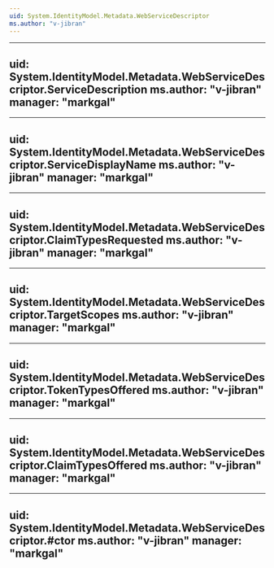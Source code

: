```yaml
---
uid: System.IdentityModel.Metadata.WebServiceDescriptor
ms.author: "v-jibran"
---
```


---
uid: System.IdentityModel.Metadata.WebServiceDescriptor.ServiceDescription
ms.author: "v-jibran"
manager: "markgal"
---

---
uid: System.IdentityModel.Metadata.WebServiceDescriptor.ServiceDisplayName
ms.author: "v-jibran"
manager: "markgal"
---

---
uid: System.IdentityModel.Metadata.WebServiceDescriptor.ClaimTypesRequested
ms.author: "v-jibran"
manager: "markgal"
---

---
uid: System.IdentityModel.Metadata.WebServiceDescriptor.TargetScopes
ms.author: "v-jibran"
manager: "markgal"
---

---
uid: System.IdentityModel.Metadata.WebServiceDescriptor.TokenTypesOffered
ms.author: "v-jibran"
manager: "markgal"
---

---
uid: System.IdentityModel.Metadata.WebServiceDescriptor.ClaimTypesOffered
ms.author: "v-jibran"
manager: "markgal"
---

---
uid: System.IdentityModel.Metadata.WebServiceDescriptor.#ctor
ms.author: "v-jibran"
manager: "markgal"
---
